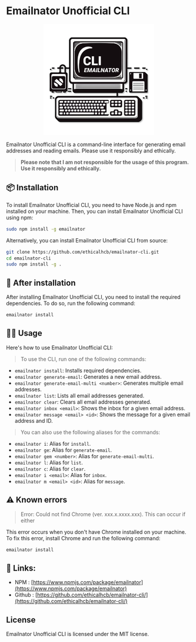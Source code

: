 # Emailnator Unofficial CLI

<p align="center">
    <img src="logo.png" alt="Logo" width="300">
</p>


Emailnator Unofficial CLI is a command-line interface for generating email addresses and reading emails. Please use it responsibly and ethically.

>**Please note that I am not responsible for the usage of this program. Use it responsibly and ethically.**

## 📦 Installation

To install Emailnator Unofficial CLI, you need to have Node.js and npm installed on your machine. Then, you can install Emailnator Unofficial CLI using npm:

```bash
sudo npm install -g emailnator
```

Alternatively, you can install Emailnator Unofficial CLI from source:

```bash
git clone https://github.com/ethicalhcb/emailnator-cli.git
cd emailnator-cli
sudo npm install -g .
```

## 📢 After installation
After installing Emailnator Unofficial CLI, you need to install the required dependencies. To do so, run the following command:
```bash
emailnator install
```

## 👨‍💻 Usage
Here's how to use Emailnator Unofficial CLI:

> To use the CLI, run one of the following commands:

- `emailnator install`: Installs required dependencies.
- `emailnator generate-email`: Generates a new email address.
- `emailnator generate-email-multi <number>`: Generates multiple email addresses.
- `emailnator list`: Lists all email addresses generated.
- `emailnator clear`: Clears all email addresses generated.
- `emailnator inbox <email>`: Shows the inbox for a given email address.
- `emailnator message <email> <id>`: Shows the message for a given email address and ID.

> You can also use the following aliases for the commands:

- `emailnator i`: Alias for `install`.
- `emailnator ge`: Alias for `generate-email`.
- `emailnator gem <number>`: Alias for `generate-email-multi`.
- `emailnator l`: Alias for `list`.
- `emailnator c`: Alias for `clear`.
- `emailnator i <email>`: Alias for `inbox`.
- `emailnator m <email> <id>`: Alias for `message`.

## ⚠️ Known errors
> Error: Could not find Chrome (ver. xxx.x.xxxx.xxx). This can occur if either

This error occurs when you don't have Chrome installed on your machine. To fix this error, install Chrome and run the following command:

```bash
emailnator install
```

## 🔗 Links:
- NPM : [https://www.npmjs.com/package/emailnator](https://www.npmjs.com/package/emailnator)
- Github : [https://github.com/ethicalhcb/emailnator-cli/](https://github.com/ethicalhcb/emailnator-cli/)

## License
Emailnator Unofficial CLI is licensed under the MIT license.
